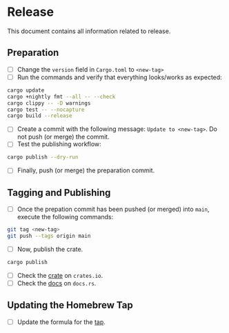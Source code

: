 # Release

This document contains all information related to release.

## Preparation

- [ ] Change the `version` field in `Cargo.toml` to `<new-tag>`
- [ ] Run the commands and verify that everything looks/works as expected:

```sh
cargo update
cargo +nightly fmt --all -- --check
cargo clippy -- -D warnings
cargo test -- --nocapture
cargo build --release
```

- [ ] Create a commit with the following message: `Update to <new-tag>`. Do not push (or merge) the commit.
- [ ] Test the publishing workflow:

```sh
cargo publish --dry-run
```

- [ ] Finally, push (or merge) the preparation commit.

## Tagging and Publishing

- [ ] Once the prepation commit has been pushed (or merged) into `main`, execute the following commands:

```sh
git tag <new-tag>
git push --tags origin main
```

- [ ] Now, publish the crate.

```sh
cargo publish
```

- [ ] Check the [crate](https://crates.io/crates/reelpath) on `crates.io`.
- [ ] Check the [docs](https://docs.rs/reelpath) on `docs.rs`.

## Updating the Homebrew Tap

- [ ] Update the formula for the [tap](https://github.com/nickgerace/homebrew-reelpath).
